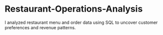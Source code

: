 # Restaurant-Operations-Analysis
I analyzed restaurant menu and order data using SQL to uncover customer preferences and revenue patterns.
